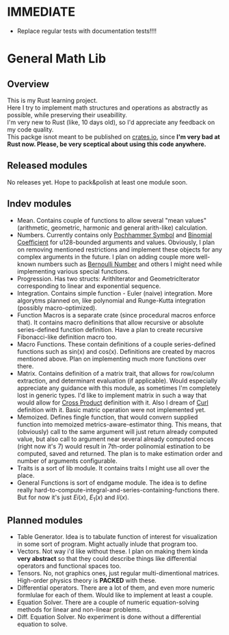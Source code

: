# IMMEDIATE

- Replace regular tests with documentation tests!!!!

# General Math Lib

## Overview

This is my Rust learning project.<br>
Here I try to implement math structures and operations as abstractly as possible, while preserving their useabillity.<br>
I'm very new to Rust (like, 10 days old), so I'd appreciate any feedback on my code quality.<br>
This packge isnot meant to be published on [crates.io](crates.io), since <b>I'm very bad at Rust now. Please, be very sceptical about using this code anywhere.</b>

## Released modules

No releases yet. Hope to pack&polish at least one module soon.

## Indev modules

- Mean. Contains couple of functions to allow several "mean values" (arithmetic, geometric, harmonic and general arith-like) calculation.
- Numbers. Currently contains only [Pochhammer Symbol](https://mathworld.wolfram.com/PochhammerSymbol.html) and [Binomial Coefficient](https://mathworld.wolfram.com/BinomialCoefficient.html) for u128-bounded arguments and values. Obviously, I plan on removing mentioned restrictions and implement these objects for any complex arguments in the future. I plan on adding couple more well-known numbers such as [Bernoulli Number](https://mathworld.wolfram.com/BernoulliNumber.html) and others I might need while implementing various special functions.
- Progression. Has two structs: ArithIterator and GeometricIterator corresponding to linear and exponential sequence.
- Integration. Contains simple function - Euler (naive) integration. More algorytms planned on, like polynomial and Runge-Kutta integration (possibly macro-optimized).
- Function Macros is a separate crate (since procedural macros enforce that). It contains macro definitions that allow recursive or absolute series-defined function definition. Have a plan to create recursive Fibonacci-like definition macro too.
- Macro Functions. These contain definitions of a couple series-defined functions such as sin(x) and cos(x). Definitions are created by macros mentioned above. Plan on implementing much more functions over there.
- Matrix. Contains definition of a matrix trait, that allows for row/column extraction, and determinant evaluation (if applicable). Would especially appreciate any guidance with this module, as sometimes I'm completely lost in generic types. I'd like to implement matrix in such a way that would allow for [Cross Product](https://mathworld.wolfram.com/CrossProduct.html) definition with it. Also I dream of [Curl](https://mathworld.wolfram.com/Curl.html) definition with it. Basic matric operation were not implemented yet.
- Memoized. Defines fingle function, that would convern supplied function into memoized metrics-aware-estimator thing. This means, that (obviously) call to the same argument will just return already computed value, but also call to argument near several already computed onces (right now it's 7) would result in 7th-order polinomial estination to be computed, saved and returned. The plan is to make estimation order and number of arguments configurable.
- Traits is a sort of lib module. It contains traits I might use all over the place.
- General Functions is sort of endgame module. The idea is to define really hard-to-compute-integral-and-series-containing-functions there. But for now it's just $Ei(x)$, $E_1(x)$ and $li(x)$.

## Planned modules

- Table Generator. Idea is to tabulate function of interest for visualization in some sort of program. Might actually inlude that program too.
- Vectors. Not way i'd like without these. I plan on making them kinda <b>very abstract</b> so that they could describe things like differential operators and functional spaces too.
- Tensors. No, not graphics ones, just regular multi-dimentional matrices. High-order physics theory is <b>PACKED</b> with these.
- Differential operators. There are a lot of them, and even more numeric formlulae for each of them. Would like to implement at least a couple.
- Equation Solver. There are a couple of numeric equation-solving methods for linear and non-linear problems.
- Diff. Equation Solver. No experiment is done without a differential equation to solve.
